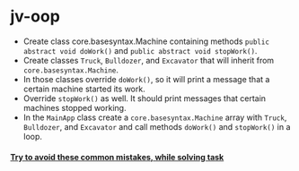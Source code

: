# jv-oop

- Create class core.basesyntax.Machine containing methods `public abstract void doWork()` and `public abstract void stopWork()`.  
- Create classes `Truck`, `Bulldozer`, and `Excavator` that will inherit from `core.basesyntax.Machine`.
- In those classes override `doWork()`, so it will print a message that a certain machine started its work.
- Override `stopWork()` as well. It should print messages that certain machines stopped working.
- In the `MainApp` class create a `core.basesyntax.Machine` array with `Truck`, `Bulldozer`, and `Excavator` and call methods `doWork()` and `stopWork()` in a loop.

#### [Try to avoid these common mistakes, while solving task](./checklist.md)

